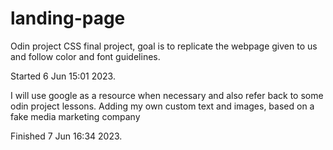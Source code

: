 # landing-page

Odin project CSS final project, goal is to replicate the webpage given to us and follow color and font guidelines.

Started 6 Jun 15:01 2023.

I will use google as a resource when necessary and also refer back to some odin project lessons.
Adding my own custom text and images, based on a fake media marketing company

Finished 7 Jun 16:34 2023.
